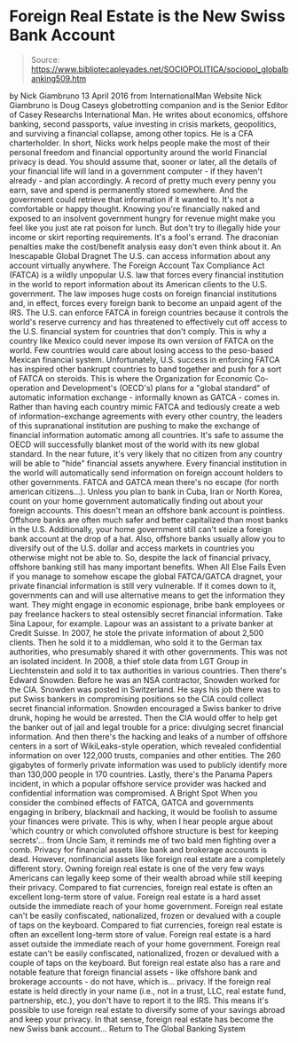 # Foreign Real Estate is the New Swiss Bank Account

> Source: https://www.bibliotecapleyades.net/SOCIOPOLITICA/sociopol_globalbanking509.htm

by Nick Giambruno
13 April 2016
from InternationalMan Website
Nick Giambruno is Doug Caseys globetrotting companion and is the Senior Editor of Casey Researchs International Man.
He writes about economics, offshore banking, second passports, value investing in crisis markets, geopolitics, and surviving a financial collapse, among other topics.
He is a CFA charterholder.
In short, Nicks work helps people make the most of their personal freedom and financial opportunity around the world
Financial privacy is dead. You should assume that, sooner or later, all the details of your financial life will land in a government computer - if they haven't already - and plan accordingly. A record of pretty much every penny you earn, save and spend is permanently stored somewhere. And the government could retrieve that information if it wanted to. It's not a comfortable or happy thought. Knowing you're financially naked and exposed to an insolvent government hungry for revenue might make you feel like you just ate rat poison for lunch. But don't try to illegally hide your income or skirt reporting requirements. It's a fool's errand. The draconian penalties make the cost/benefit analysis easy don't even think about it.
An Inescapable Global Dragnet The U.S. can access information about any account virtually anywhere. The Foreign Account Tax Compliance Act (FATCA) is a wildly unpopular U.S. law that forces every financial institution in the world to report information about its American clients to the U.S. government.
The law imposes huge costs on foreign financial institutions and, in effect, forces every foreign bank to become an unpaid agent of the IRS. The U.S. can enforce FATCA in foreign countries because it controls the world's reserve currency and has threatened to effectively cut off access to the U.S. financial system for countries that don't comply. This is why a country like Mexico could never impose its own version of FATCA on the world. Few countries would care about losing access to the peso-based Mexican financial system. Unfortunately, U.S. success in enforcing FATCA has inspired other bankrupt countries to band together and push for a sort of FATCA on steroids.
This is where the Organization for Economic Co-operation and Development's (OECD's) plans for a "global standard" of automatic information exchange - informally known as GATCA - comes in. Rather than having each country mimic FATCA and tediously create a web of information-exchange agreements with every other country, the leaders of this supranational institution are pushing to make the exchange of financial information automatic among all countries. It's safe to assume the OECD will successfully blanket most of the world with its new global standard. In the near future, it's very likely that no citizen from any country will be able to "hide" financial assets anywhere.
Every financial institution in the world will automatically send information on foreign account holders to other governments. FATCA and GATCA mean there's no escape (for north american citizens...). Unless you plan to bank in Cuba, Iran or North Korea, count on your home government automatically finding out about your foreign accounts. This doesn't mean an offshore bank account is pointless. Offshore banks are often much safer and better capitalized than most banks in the U.S. Additionally, your home government still can't seize a foreign bank account at the drop of a hat. Also, offshore banks usually allow you to diversify out of the U.S. dollar and access markets in countries you otherwise might not be able to.
So, despite the lack of financial privacy, offshore banking still has many important benefits.
When All Else Fails Even if you manage to somehow escape the global FATCA/GATCA dragnet, your private financial information is still very vulnerable. If it comes down to it, governments can and will use alternative means to get the information they want. They might engage in economic espionage, bribe bank employees or pay freelance hackers to steal ostensibly secret financial information. Take Sina Lapour, for example. Lapour was an assistant to a private banker at Credit Suisse.
In 2007, he stole the private information of about 2,500 clients. Then he sold it to a middleman, who sold it to the German tax authorities, who presumably shared it with other governments. This was not an isolated incident.
In 2008, a thief stole data from LGT Group in Liechtenstein and sold it to tax authorities in various countries. Then there's Edward Snowden.
Before he was an NSA contractor, Snowden worked for the CIA. Snowden was posted in Switzerland. He says his job there was to put Swiss bankers in compromising positions so the CIA could collect secret financial information.
Snowden encouraged a Swiss banker to drive drunk, hoping he would be arrested. Then the CIA would offer to help get the banker out of jail and legal trouble for a price:
divulging secret financial information.
And then there's the hacking and leaks of a number of offshore centers in a sort of WikiLeaks-style operation, which revealed confidential information on over 122,000 trusts, companies and other entities.
The 260 gigabytes of formerly private information was used to publicly identify more than 130,000 people in 170 countries. Lastly, there's the Panama Papers incident, in which a popular offshore service provider was hacked and confidential information was compromised.
A Bright Spot When you consider the combined effects of FATCA, GATCA and governments engaging in bribery, blackmail and hacking, it would be foolish to assume your finances were private. This is why, when I hear people argue about 'which country or which convoluted offshore structure is best for keeping secrets'... from Uncle Sam, it reminds me of two bald men fighting over a comb. Privacy for financial assets like bank and brokerage accounts is dead. However, nonfinancial assets like foreign real estate are a completely different story. Owning foreign real estate is one of the very few ways Americans can legally keep some of their wealth abroad while still keeping their privacy.
Compared to fiat currencies, foreign real estate is often an excellent long-term store of value. Foreign real estate is a hard asset outside the immediate reach of your home government. Foreign real estate can't be easily confiscated, nationalized, frozen or devalued with a couple of taps on the keyboard.
Compared to fiat currencies, foreign real estate is often an excellent long-term store of value.
Foreign real estate is a hard asset outside the immediate reach of your home government.
Foreign real estate can't be easily confiscated, nationalized, frozen or devalued with a couple of taps on the keyboard.
But foreign real estate also has a rare and notable feature that foreign financial assets - like offshore bank and brokerage accounts - do not have, which is... privacy.
If the foreign real estate is held directly in your name (i.e., not in a trust, LLC, real estate fund, partnership, etc.), you don't have to report it to the IRS. This means it's possible to use foreign real estate to diversify some of your savings abroad and keep your privacy. In that sense, foreign real estate has become the new Swiss bank account...
Return to The Global Banking System
